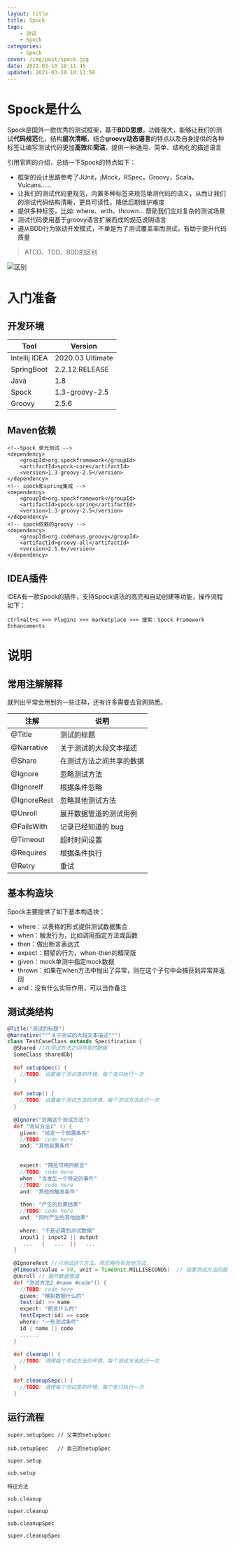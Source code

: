 ```yaml
---
layout: title
title: Spock
tags:
    - 测试
    - Spock
categories:
    - Spock
cover: /img/post/spock.jpg
date: 2021-03-10 10:11:45
updated: 2021-03-10 10:11:50
---
```



# Spock是什么

Spock是国外一款优秀的测试框架，基于**BDD思想**，功能强大，能够让我们的测试**代码规范**化，结构**层次清晰**，结合**groovy动态语言**的特点以及自身提供的各种标签让编写测试代码更加**高效**和**简洁**，提供一种通用、简单、结构化的描述语言

引用官网的介绍，总结一下Spock的特点如下：

- 框架的设计思路参考了JUnit，jMock，RSpec，Groovy，Scala，Vulcans……
- 让我们的测试代码更规范，内置多种标签来规范单测代码的语义，从而让我们的测试代码结构清晰，更具可读性，降低后期维护难度
- 提供多种标签，比如: where、with、thrown... 帮助我们应对复杂的测试场景
- 测试代码使用基于groovy语言扩展而成的规范说明语言
- 遵从BDD行为驱动开发模式，不单是为了测试覆盖率而测试，有助于提升代码质量

> ATDD、TDD、BDD的区别

![区别](/img/post/bdd.jpg)

# 入门准备

## 开发环境

| Tool          | Version          |
| ------------- | ---------------- |
| Intellij IDEA | 2020.03 Ultimate |
| SpringBoot    | 2.2.12.RELEASE   |
| Java          | 1.8              |
| Spock         | 1.3-groovy-2.5   |
| Groovy        | 2.5.6            |

## Maven依赖

```properties
<!--Spock 单元测试 -->
<dependency>
    <groupId>org.spockframework</groupId>
    <artifactId>spock-core</artifactId>
    <version>1.3-groovy-2.5</version>
</dependency>
<!-- spock和spring集成 -->
<dependency>
    <groupId>org.spockframework</groupId>
    <artifactId>spock-spring</artifactId>
    <version>1.3-groovy-2.5</version>
</dependency>
<!-- spock依赖的groovy -->
<dependency>
    <groupId>org.codehaus.groovy</groupId>
    <artifactId>groovy-all</artifactId>
    <version>2.5.6</version>
</dependency>
```

## IDEA插件

IDEA有一款Spock的插件，支持Spock语法的高亮和自动创建等功能，操作流程如下：

```shell
ctrl+alt+s >>> Plugins >>> marketplace >>> 搜索：Spock Framework Enhancements
```

# 说明

## 常用注解解释

就列出平常会用到的一些注释，还有许多需要去官网熟悉。

| 注解        | 说明                     |
| ----------- | ------------------------ |
| @Title      | 测试的标题               |
| @Narrative  | 关于测试的大段文本描述   |
| @Share      | 在测试方法之间共享的数据 |
| @Ignore     | 忽略测试方法             |
| @IgnoreIf   | 根据条件忽略             |
| @IgnoreRest | 忽略其他测试方法         |
| @Unroll     | 展开数据管道的测试用例   |
| @FailsWith  | 记录已经知道的 bug       |
| @Timeout    | 超时时间设置             |
| @Requires   | 根据条件执行             |
| @Retry      | 重试                     |

## 基本构造块

Spock主要提供了如下基本构造块：

- where：以表格的形式提供测试数据集合
- when：触发行为，比如调用指定方法或函数
- then：做出断言表达式
- expect：期望的行为，when-then的精简版
- given：mock单测中指定mock数据
- thrown：如果在when方法中抛出了异常，则在这个子句中会捕获到异常并返回
- and：没有什么实际作用，可以当作备注

## 测试类结构

```groovy
@Title("测试的标题")
@Narrative("""关于测试的大段文本描述""")
class TestCaseClass extends Specification {  
  @Shared //在测试方法之间共享的数据
  SomeClass sharedObj
 
  def setupSpec() {
    //TODO: 设置每个测试类的环境，每个类只执行一次
  }
 
  def setup() {
    //TODO: 设置每个测试方法的环境，每个测试方法执行一次
  }
 
  @Ignore("忽略这个测试方法")
  def "测试方法1" () {
    given: "给定一个前置条件"
    //TODO: code here
    and: "其他前置条件"
 
 
    expect: "随处可用的断言"
    //TODO: code here
    when: "当发生一个特定的事件"
    //TODO: code here
    and: "其他的触发条件"
 
    then: "产生的后置结果"
    //TODO: code here
    and: "同时产生的其他结果"
 
    where: "不是必需的测试数据"
    input1 | input2 || output
     ...   |   ...  ||   ...   
  }
 
  @IgnoreRest //只测试这个方法，而忽略所有其他方法
  @Timeout(value = 50, unit = TimeUnit.MILLISECONDS)  // 设置测试方法的超时时间，默认单位为秒
  @Unroll // 展开数据管道
  def "测试方法2 #name #code"() {
    //TODO: code here
    given: "模拟数据什么的"
    test(id) >> name
    expect: "断言什么的"
    testExpect(id) == code
    where: "一些测试条件"
    id | name || code
    ......
  }
 
  def cleanup() {
    //TODO: 清理每个测试方法的环境，每个测试方法执行一次
  }
 
  def cleanupSepc() {
    //TODO: 清理每个测试类的环境，每个类只执行一次
  }

```

## 运行流程

```shell
super.setupSpec // 父类的setupSpec

sub.setupSpec	// 自己的setupSpec

super.setup

sub.setup

特征方法

sub.cleanup

super.cleanup

sub.cleanupSpec

super.cleanupSpec
```
